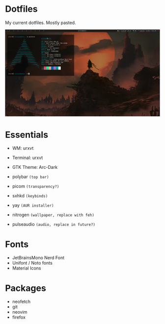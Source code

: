 # Dotfiles

My current dotfiles. Mostly pasted.

![alt text](./rice.png)

# Essentials

* WM: urxvt
* Terminal: urxvt
* GTK Theme: Arc-Dark

* polybar `(top bar)`
* picom `(transparency?)`
* sxhkd `(keybinds)`
* yay `(AUR installer)`

* nitrogen `(wallpaper, replace with feh)`
* pulseaudio `(audio, replace in future?)`

# Fonts

* JetBrainsMono Nerd Font
* Unifont / Noto fonts
* Material Icons

# Packages

* neofetch
* git
* neovim
* firefox
